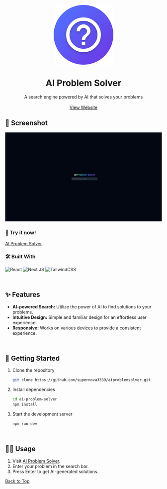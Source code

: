<a name="readme-top"></a>

<!-- PROJECT LOGO -->
<!--suppress HtmlDeprecatedAttribute -->
<div align="center">
<img src="public/icon-192.png" alt="AI Problem Solver Logo">
  <h1 align="center">AI Problem Solver</h1>

  <p align="center">
    A search engine powered by AI that solves your problems
    <br />
    <br />
    <a href="https://aiproblemsolver.vercel.app">View Website</a>
  </p>
</div>

<!-- Preview -->
## 📸 Screenshot
![img.png](img.png)

### 🚀 Try it now!

[AI Problem Solver](https://aiproblemsolver.vercel.app)

### 🛠️ Built With

![React](https://img.shields.io/badge/react-%2320232a.svg?style=for-the-badge&logo=react&logoColor=%2361DAFB)
![Next JS](https://img.shields.io/badge/Next-black?style=for-the-badge&logo=next.js&logoColor=white)
![TailwindCSS](https://img.shields.io/badge/tailwindcss-%2338B2AC.svg?style=for-the-badge&logo=tailwind-css&logoColor=white)

<br />

<!-- Features -->
## ✨ Features

- **AI-powered Search:** Utilize the power of AI to find solutions to your problems.
- **Intuitive Design:** Simple and familiar design for an effortless user experience.
- **Responsive:** Works on various devices to provide a consistent experience.

<br />

<!-- Getting Started -->
## 🚀 Getting Started

1. Clone the repository
   ```sh
   git clone https://github.com/supernova3339/aiproblemsolver.git
   ```
2. Install dependencies
   ```sh
   cd ai-problem-solver
   npm install
   ```
3. Start the development server
   ```sh
   npm run dev
   ```

<br />

<!-- Usage -->
## 🧑‍💻 Usage

1. Visit [AI Problem Solver](https://aiproblemsolver.vercel.app/).
2. Enter your problem in the search bar.
3. Press Enter to get AI-generated solutions.

<a href="#readme-top">Back to Top</a>